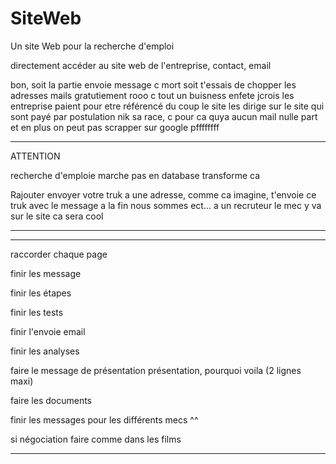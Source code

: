 # SiteWeb

Un site Web pour la recherche d'emploi

directement accéder au site web de l'entreprise, contact, email

bon, soit la partie envoie message c mort soit t'essais de chopper les adresses mails gratutiement rooo c tout un buisness enfete jcrois les entreprise paient pour etre référencé du coup le site les dirige sur le site qui sont payé par postulation nik sa race, c pour ca quya aucun mail nulle part et en plus on peut pas scrapper sur google pffffffff





--------------------------------------------------

ATTENTION 

recherche d'emploie marche pas en database transforme ca

Rajouter envoyer votre truk a une adresse, comme ca imagine, t'envoie ce truk avec le message a la fin nous sommes ect...
a un recruteur le mec y va sur le site ca sera cool

-------------------------------------------------



-------------------------------------------------------------------------------------------------------------------------------

raccorder chaque page

finir les message

finir les étapes

finir les tests

finir l'envoie email

finir les analyses

faire le message de présentation présentation, pourquoi voila (2 lignes maxi)

faire les documents

finir les messages pour les différents mecs ^^

si négociation faire comme dans les films

-------------------------------------------------------------------------------------------------------------------------------




